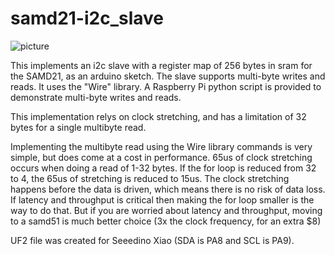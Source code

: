 # samd21-i2c_slave
![picture](https://www.okdo.com/us/wp-content/uploads/sites/8/2020/03/Seeedunio-Image.jpg)


This implements an i2c slave with a register map of 256 bytes in sram for the SAMD21, as an arduino sketch. The slave supports multi-byte writes and reads. It uses the "Wire" library.
A Raspberry Pi python script is provided to demonstrate multi-byte writes and reads.

This implementation relys on clock stretching, and has a limitation of 32 bytes for a single multibyte read.

Implementing the multibyte read using the Wire library commands is very simple, but does come at a cost in performance. 65us of clock stretching occurs when doing a read of 1-32 bytes. If the for loop is reduced from 32 to 4, the 65us of stretching is reduced to 15us. The clock stretching happens before the data is driven, which means there is no risk of data loss. If latency and throughput is critical then making the for loop smaller is the way to do that. But if you are worried about latency and throughput, moving to a samd51 is much better choice (3x the clock frequency, for an extra $8) 

UF2 file was created for Seeedino Xiao (SDA is PA8 and SCL is PA9).
